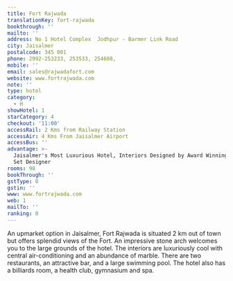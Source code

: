```yaml
---
title: Fort Rajwada
translationKey: fort-rajwada
bookthrough: ''
mailto: ''
address: No 1 Hotel Complex  Jodhpur - Barmer Link Road
city: Jaisalmer
postalcode: 345 001
phone: 2992-253233, 253533, 254608,
mobile: ''
email: sales@rajwadafort.com
website: www.fortrajwada.com
note: ''
type: hotel
category:
  - H
showHotel: 1
starCategory: 4
checkout: '11:00'
accessRail: 2 Kms from Railway Station
accessAir: 4 Kms From Jaisalmer Airport
accessBus: ''
advantage: >-
  Jaisalmer's Most Luxurious Hotel, Interiors Designed by Award Winning Opera
  Set Designer
rooms: 98
bookThrough: ''
gstType: 0
gstin: ''
www: www.fortrajwada.com
web: 1
mailTo: ''
ranking: 0
---
```







An upmarket option in Jaisalmer, Fort Rajwada is situated 2 km out of town but offers splendid views of the Fort. An impressive stone arch welcomes you to the large grounds of the hotel. The interiors are luxuriously cool with central air-conditioning and an abundance of marble. There are two restaurants, an attractive bar, and a large swimming pool. The hotel also has a billiards room, a health club, gymnasium and spa.